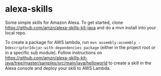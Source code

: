 alexa-skills
============

Some simple skills for Amazon Alexa.
To get started, clone https://github.com/amzn/alexa-skills-kit-java and do a mvn install into your local repo.

To create a package for AWS lambda, run `mvn assembly:assembly -DdescriptorId=jar-with-dependencies package` (either in the project root or in a specific sub module).
Follow instructions on https://github.com/amzn/alexa-skills-kit-java/tree/master/samples/src/main/java/helloworld to create a skill in the Alexa console and deploy your skill to AWS Lambda.
